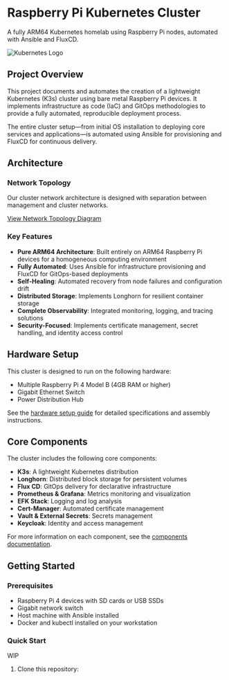 # Raspberry Pi Kubernetes Cluster

A fully ARM64 Kubernetes homelab using Raspberry Pi nodes, automated with Ansible and FluxCD.

![Kubernetes Logo](https://kubernetes.io/images/favicon.png) 

## Project Overview

This project documents and automates the creation of a lightweight Kubernetes (K3s) cluster using bare metal Raspberry Pi devices. It implements infrastructure as code (IaC) and GitOps methodologies to provide a fully automated, reproducible deployment process.

The entire cluster setup—from initial OS installation to deploying core services and applications—is automated using Ansible for provisioning and FluxCD for continuous delivery.

## Architecture

### Network Topology

Our cluster network architecture is designed with separation between management and cluster networks.

[View Network Topology Diagram](docs/architecture/network.md)

### Key Features

- **Pure ARM64 Architecture**: Built entirely on ARM64 Raspberry Pi devices for a homogeneous computing environment
- **Fully Automated**: Uses Ansible for infrastructure provisioning and FluxCD for GitOps-based deployments
- **Self-Healing**: Automated recovery from node failures and configuration drift
- **Distributed Storage**: Implements Longhorn for resilient container storage
- **Complete Observability**: Integrated monitoring, logging, and tracing solutions
- **Security-Focused**: Implements certificate management, secret handling, and identity access control

## Hardware Setup

This cluster is designed to run on the following hardware:
- Multiple Raspberry Pi 4 Model B (4GB RAM or higher)
- Gigabit Ethernet Switch
- Power Distribution Hub

See the [hardware setup guide](docs/setup-guides/hardware.md) for detailed specifications and assembly instructions.

## Core Components

The cluster includes the following core components:

- **K3s**: A lightweight Kubernetes distribution
- **Longhorn**: Distributed block storage for persistent volumes
- **Flux CD**: GitOps delivery for declarative infrastructure
- **Prometheus & Grafana**: Metrics monitoring and visualization
- **EFK Stack**: Logging and log analysis
- **Cert-Manager**: Automated certificate management
- **Vault & External Secrets**: Secrets management
- **Keycloak**: Identity and access management

For more information on each component, see the [components documentation](docs/components/).

## Getting Started

### Prerequisites

- Raspberry Pi 4 devices with SD cards or USB SSDs
- Gigabit network switch
- Host machine with Ansible installed
- Docker and kubectl installed on your workstation

### Quick Start
WIP
1. Clone this repository:
